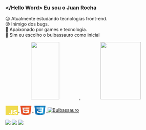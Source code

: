 ### </Hello Word> Eu sou o Juan Rocha

 😉 Atualmente estudando tecnologias front-end. <br>
 😡 Inimigo dos bugs. <br>
 👾 Apaixonado por games e tecnologia. <br>
 🤡 Sim eu escolho o bulbassauro como inicial <br>
 
<div align="center">
  <a href="https://github.com/rafaballerini">
  <img width="42%" height="180em" src="https://github-readme-stats.vercel.app/api?username=Baldinoo&show_icons=true&theme=chartreuse-dark&include_all_commits=true&count_private=true"/>
  <img height="180em" width="50%" src="https://github-readme-stats.vercel.app/api/top-langs/?username=Baldinoo&layout=compact&langs_count=7&theme=chartreuse-dark"/>
</div>
  <div style="display: inline_block"><br>
  <img align="center" alt="Rafa-Js" height="30" width="40" src="https://raw.githubusercontent.com/devicons/devicon/master/icons/javascript/javascript-plain.svg">
  <img align="center" alt="Rafa-HTML" height="30" width="40" src="https://raw.githubusercontent.com/devicons/devicon/master/icons/html5/html5-original.svg">
  <img align="center" alt="Rafa-CSS" height="30" width="40" src="https://raw.githubusercontent.com/devicons/devicon/master/icons/css3/css3-original.svg">
    <img alin="right" alt="Bulbassauro" height="150" style="border-radius:50x;"
         src="https://archives.bulbagarden.net/media/upload/2/21/001Bulbasaur.png"
  <div>

  
  <a href="https://www.instagram.com/imbaldino/" target="_blank"><img src="https://img.shields.io/badge/-Instagram-%23E4405F?style=for-the-badge&logo=instagram&logoColor=white" target="_blank"></a>
  <a href = "mailto:juanleandrorocha@gmail.com"><img src="https://img.shields.io/badge/-Gmail-%23333?style=for-the-badge&logo=gmail&logoColor=white" target="_blank"></a>
  <a href="https://www.linkedin.com/in/juan-rocha-290698131/" target="_blank"><img src="https://img.shields.io/badge/-LinkedIn-%230077B5?style=for-the-badge&logo=linkedin&logoColor=white" target="_blank"></a> 
  </div>
  
